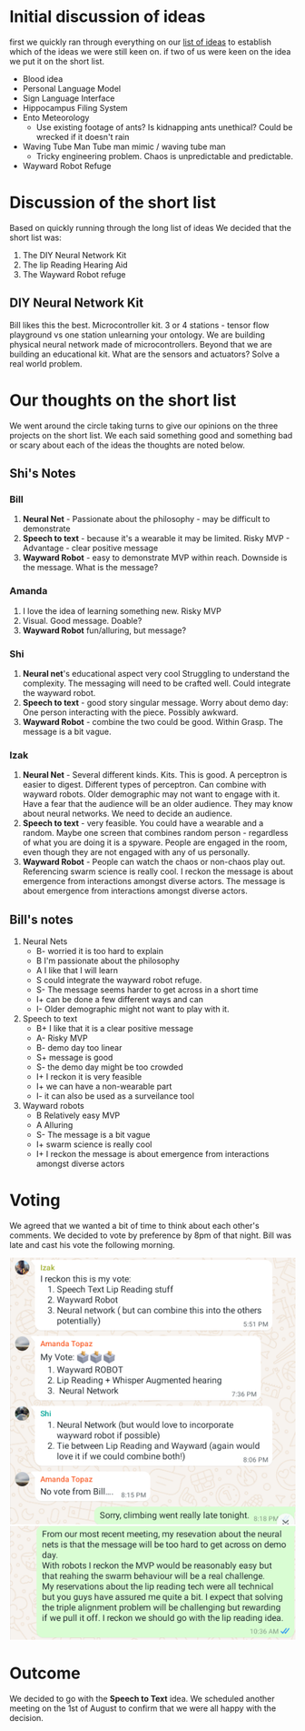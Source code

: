 # Initial discussion of ideas
first we quickly ran through everything on our [list of ideas](Group_Build_Design_Criteria.md) to establish which of the ideas we were still keen on. if two of us were keen on the idea we put it on the short list.
 - Blood idea
 - Personal Language Model
 - Sign Language Interface
 - Hippocampus Filing System
 - Ento Meteorology
    - Use existing footage of ants?  Is kidnapping ants unethical?  Could be wrecked if it doesn't rain
 - Waving Tube Man Tube man mimic / waving tube man
    - Tricky engineering problem. Chaos is unpredictable and predictable.
 - Wayward Robot Refuge		

# Discussion of the short list 
Based on quickly running through the long list of ideas We decided that the short list was:
1. The DIY Neural Network Kit
2. The lip Reading Hearing Aid
3. The Wayward Robot refuge

## DIY Neural Network Kit 		
Bill likes this the best. Microcontroller kit.  3 or 4 stations - tensor flow playground vs one station unlearning your ontology. We are building physical neural network made of microcontrollers. 
Beyond that we are building an educational kit.  What are the sensors and actuators?  Solve a real world problem.  

# Our thoughts on the short list
We went around the circle taking turns to give our opinions on the three projects on the short list. We each said something good and something bad or scary about each of the ideas the thoughts are noted below.

## Shi's Notes

### Bill
 1.  **Neural Net** - Passionate about the philosophy - may be difficult to demonstrate
 2.  **Speech to text** - because it's a wearable it may be limited.  Risky MVP - Advantage - clear positive message
 3.  **Wayward Robot** - easy to demonstrate MVP within reach. Downside is the message.  What is the message? 

### Amanda
 1.	I love the idea of learning something new.  Risky MVP 
 2.	Visual.  Good message.  Doable?
 3.	**Wayward Robot** fun/alluring, but message?
 
### Shi
 1.	**Neural net**'s educational aspect very cool  Struggling to understand the complexity.  The messaging will need to be crafted well.  Could integrate the wayward robot.
 2. **Speech to text** - good story singular message.  Worry about demo day:  One person interacting with the piece.  Possibly awkward.
 3. **Wayward Robot** - combine the two could be good.  Within Grasp.  The message is a bit vague.

### Izak
 1. **Neural Net** - Several different kinds.  Kits.  This is good.  A perceptron is easier to digest.  Different types of perceptron.  Can combine with wayward robots.  Older demographic may not want to engage with it. Have a fear that the audience will be an older audience.  They may know about neural networks.  We need to decide an audience.
 2. **Speech to text** - very feasible.  You could have a wearable and a random.  Maybe one screen that combines random person - regardless of what you are doing it is a spyware.   People are engaged in the room, even though they are not engaged with any of us personally.
 3. **Wayward Robot** - People can watch the chaos or non-chaos play out.  Referencing swarm science is really cool.  I reckon the message is about emergence from interactions amongst diverse actors.  The message is about emergence from interactions amongst diverse actors.

## Bill's notes
1. Neural Nets
    - B- worried it is too hard to explain
    - B I'm passionate about the philosophy
    - A I like that I will learn
    - S could integrate the wayward robot refuge.
    - S- The message seems harder to get across in a short time
    - I+ can be done a few different ways and can 
    - I- Older demographic might not want to play with it. 
2. Speech to text
    - B+ I like that it is a clear positive message
    - A- Risky MVP
    - B- demo day too linear
    - S+ message is good
    - S- the demo day might be too crowded
    - I+ I reckon it is very feasible
    - I+ we can have a non-wearable part
    - I- it can also be used as a surveilance tool
3. Wayward robots
    - B Relatively easy MVP
    - A Alluring
    - S- The message is a bit vague
    - I+ swarm science is really cool
    - I+ I reckon the message is about emergence from interactions amongst diverse actors
  
# Voting
We agreed that we wanted a bit of time to think about each other's comments. We decided to vote by preference by 8pm of that night. Bill was late and cast his vote the following morning.

![Izak, Amanda and Shi cast their votes](src/2024-07-29_votes_1.png)
![Bill casts his vote](src/2024-07-29_votes_2.png)

# Outcome

We decided to go with the **Speech to Text** idea. We scheduled another meeting on the 1st of August to confirm that we were all happy with the decision.  
